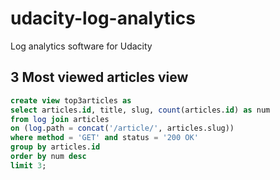 # udacity-log-analytics
Log analytics software for Udacity

## 3 Most viewed articles view

```sql
create view top3articles as
select articles.id, title, slug, count(articles.id) as num
from log join articles
on (log.path = concat('/article/', articles.slug)) 
where method = 'GET' and status = '200 OK'
group by articles.id
order by num desc
limit 3;
```